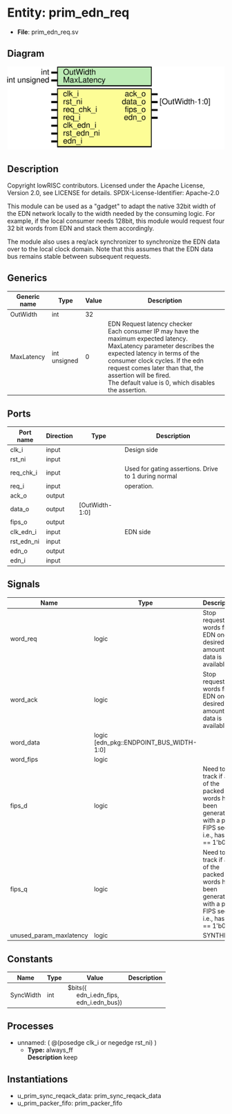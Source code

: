 # Entity: prim_edn_req

- **File**: prim_edn_req.sv
## Diagram

![Diagram](prim_edn_req.svg "Diagram")
## Description

 Copyright lowRISC contributors.
 Licensed under the Apache License, Version 2.0, see LICENSE for details.
 SPDX-License-Identifier: Apache-2.0

 This module can be used as a "gadget" to adapt the native 32bit width of the EDN network
 locally to the width needed by the consuming logic. For example, if the local consumer
 needs 128bit, this module would request four 32 bit words from EDN and stack them accordingly.

 The module also uses a req/ack synchronizer to synchronize the EDN data over to the local
 clock domain. Note that this assumes that the EDN data bus remains stable between subsequent
 requests.


## Generics

| Generic name | Type         | Value | Description                                                                                                                                                                                                                                                                                                                     |
| ------------ | ------------ | ----- | ------------------------------------------------------------------------------------------------------------------------------------------------------------------------------------------------------------------------------------------------------------------------------------------------------------------------------- |
| OutWidth     | int          | 32    |                                                                                                                                                                                                                                                                                                                                 |
| MaxLatency   | int unsigned | 0     |  EDN Request latency checker<br>   Each consumer IP may have the maximum expected latency. MaxLatency   parameter describes the expected latency in terms of the consumer clock   cycles. If the edn request comes later than that, the assertion will be   fired.<br>   The default value is 0, which disables the assertion.  |
## Ports

| Port name  | Direction | Type           | Description                                          |
| ---------- | --------- | -------------- | ---------------------------------------------------- |
| clk_i      | input     |                |  Design side                                         |
| rst_ni     | input     |                |                                                      |
| req_chk_i  | input     |                | Used for gating assertions. Drive to 1 during normal |
| req_i      | input     |                |  operation.                                          |
| ack_o      | output    |                |                                                      |
| data_o     | output    | [OutWidth-1:0] |                                                      |
| fips_o     | output    |                |                                                      |
| clk_edn_i  | input     |                |  EDN side                                            |
| rst_edn_ni | input     |                |                                                      |
| edn_o      | output    |                |                                                      |
| edn_i      | input     |                |                                                      |
## Signals

| Name                    | Type                                    | Description                                                                                                  |
| ----------------------- | --------------------------------------- | ------------------------------------------------------------------------------------------------------------ |
| word_req                | logic                                   |  Stop requesting words from EDN once desired amount of data is available.                                    |
| word_ack                | logic                                   |  Stop requesting words from EDN once desired amount of data is available.                                    |
| word_data               | logic [edn_pkg::ENDPOINT_BUS_WIDTH-1:0] |                                                                                                              |
| word_fips               | logic                                   |                                                                                                              |
| fips_d                  | logic                                   |  Need to track if any of the packed words has been generated with a pre-FIPS seed, i.e., has  fips == 1'b0.  |
| fips_q                  | logic                                   |  Need to track if any of the packed words has been generated with a pre-FIPS seed, i.e., has  fips == 1'b0.  |
| unused_param_maxlatency | logic                                   |  SYNTHESIS                                                                                                   |
## Constants

| Name      | Type | Value                                                                                                          | Description |
| --------- | ---- | -------------------------------------------------------------------------------------------------------------- | ----------- |
| SyncWidth | int  | $bits({<br><span style="padding-left:20px">edn_i.edn_fips,<br><span style="padding-left:20px"> edn_i.edn_bus}) |             |
## Processes
- unnamed: ( @(posedge clk_i or negedge rst_ni) )
  - **Type:** always_ff
</br>**Description**
 keep 
## Instantiations

- u_prim_sync_reqack_data: prim_sync_reqack_data
- u_prim_packer_fifo: prim_packer_fifo
